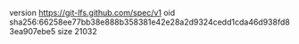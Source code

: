version https://git-lfs.github.com/spec/v1
oid sha256:66258ee77bb38e888b358381e42e28a2d9324cedd1cda46d938fd83ea907ebe5
size 21032

